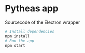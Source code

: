 # Pytheas app

Sourcecode of the Electron wrapper

```bash
# Install dependencies
npm install
# Run the app
npm start
```
